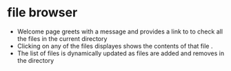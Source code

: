 # file browser

- Welcome page greets with a message and provides a link to to check all the files in the current directory 
- Clicking on any of the files displayes shows the contents of that file .
- The list of files is dynamically updated as files are added and removes in the directory